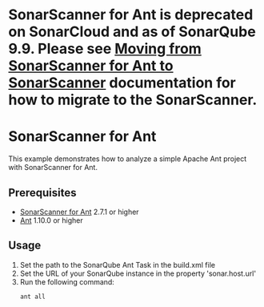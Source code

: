 # SonarScanner for Ant is deprecated on SonarCloud and as of SonarQube 9.9. Please see [Moving from SonarScanner for Ant to SonarScanner](https://docs.sonarsource.com/sonarqube/latest/analyzing-source-code/scanners/sonarscanner-for-ant/#moving-from-sonarscanner-for-ant-to-sonarscanner) documentation for how to migrate to the SonarScanner.

# SonarScanner for Ant

This example demonstrates how to analyze a simple Apache Ant project with SonarScanner for Ant.

## Prerequisites
* [SonarScanner for Ant](http://redirect.sonarsource.com/doc/ant-task.html) 2.7.1 or higher
* [Ant](http://ant.apache.org/) 1.10.0 or higher

## Usage
1. Set the path to the SonarQube Ant Task in the build.xml file
2. Set the URL of your SonarQube instance in the property 'sonar.host.url'
3. Run the following command:
    ```shell
    ant all
    ```
